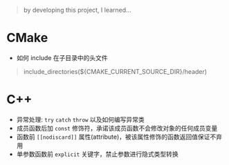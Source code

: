 > by developing this project, I learned...

# CMake

- 如何 include 在子目录中的头文件

> include_directories(${CMAKE_CURRENT_SOURCE_DIR}/header)

# C++

- 异常处理: `try` `catch` `throw` 以及如何编写异常类
- 成员函数后加 `const` 修饰符，承诺该成员函数不会修改对象的任何成员变量
- 函数前 `[[nodiscard]]` 属性(attribute)，被该属性修饰的函数返回值保证不弃用
- 单参数函数前 `explicit` 关键字，禁止参数进行隐式类型转换